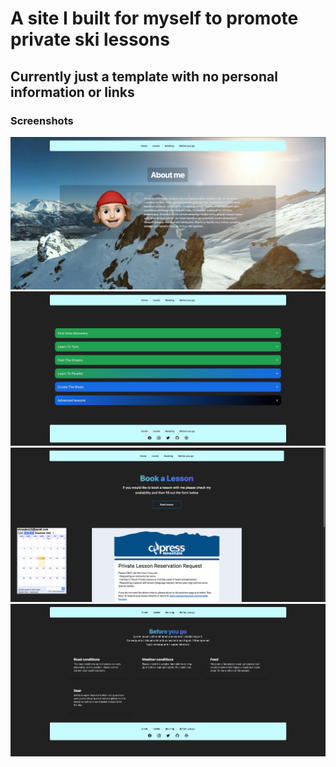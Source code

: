 # A site I built for myself to promote private ski lessons

## Currently just a template with no personal information or links

### Screenshots

![Screenshot of the home page](https://github.com/Jimmy-b36/ski/blob/main/docs/images/Screenshot%202022-12-14%20at%2012.36.04%20PM.png?raw=true)
![Screenshot of the levels page](https://github.com/Jimmy-b36/ski/blob/main/docs/images/Screenshot%202022-12-14%20at%2012.36.16%20PM.png?raw=true)
![Screenshot of the booking page](https://github.com/Jimmy-b36/ski/blob/main/docs/images/Screenshot%202022-12-14%20at%2012.36.48%20PM.png?raw=true)
![Screenshot of the before you go page](https://github.com/Jimmy-b36/ski/blob/main/docs/images/Screenshot%202022-12-14%20at%2012.37.11%20PM.png?raw=true)
